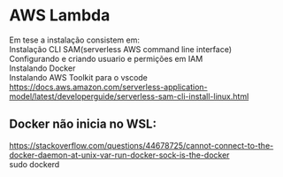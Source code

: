 # AWS Lambda
Em tese a instalação consistem em:  
Instalação CLI SAM(serverless AWS command line interface)  
Configurando e criando usuario e permições em IAM  
Instalando Docker  
Instalando AWS Toolkit para o vscode  
https://docs.aws.amazon.com/serverless-application-model/latest/developerguide/serverless-sam-cli-install-linux.html  


## Docker não inicia no WSL:
https://stackoverflow.com/questions/44678725/cannot-connect-to-the-docker-daemon-at-unix-var-run-docker-sock-is-the-docker  
sudo dockerd  
